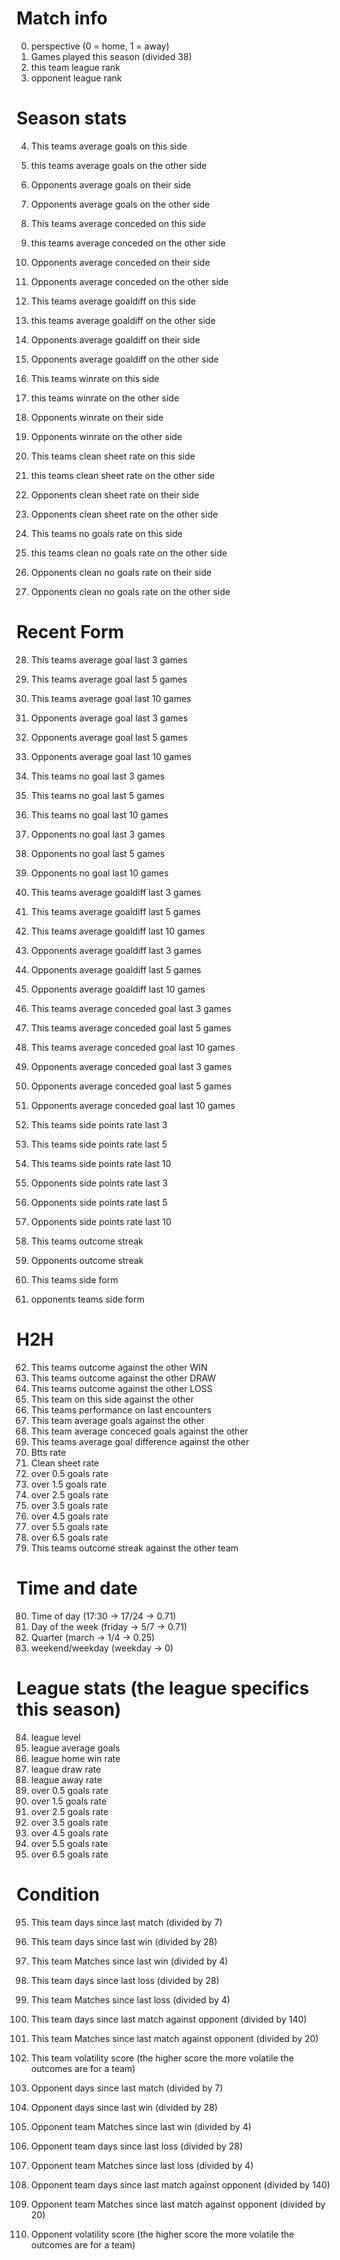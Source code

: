 # Match info
0. perspective (0 = home, 1 = away)
1. Games played this season (divided 38)
2. this team league rank
3. opponent league rank

# Season stats
4. This teams average goals on this side
5. this teams average goals on the other side
6. Opponents average goals on their side
7. Opponents average goals on the other side

8. This teams average conceded on this side
9. this teams average conceded on the other side
10. Opponents average conceded on their side
11. Opponents average conceded on the other side

12. This teams average goaldiff on this side
13. this teams average goaldiff on the other side
14. Opponents average goaldiff on their side
15. Opponents average goaldiff on the other side

16. This teams winrate on this side
17. this teams winrate on the other side
18. Opponents winrate on their side
19. Opponents winrate on the other side

20. This teams clean sheet rate on this side
21. this teams clean sheet rate on the other side
22. Opponents clean sheet rate on their side
23. Opponents clean sheet rate on the other side

24. This teams no goals rate on this side
25. this teams clean no goals rate on the other side
26. Opponents clean no goals rate on their side
27. Opponents clean no goals rate on the other side

# Recent Form
28. This teams average goal last 3 games
29. This teams average goal last 5 games
30. This teams average goal last 10 games
31. Opponents average goal last 3 games
32. Opponents average goal last 5 games
33. Opponents average goal last 10 games

34. This teams no goal last 3 games
35. This teams no goal last 5 games
36. This teams no goal last 10 games
37. Opponents no goal last 3 games
38. Opponents no goal last 5 games
39. Opponents no goal last 10 games

40. This teams average goaldiff last 3 games
41. This teams average goaldiff last 5 games
42. This teams average goaldiff last 10 games
43. Opponents average goaldiff last 3 games
44. Opponents average goaldiff last 5 games
45. Opponents average goaldiff last 10 games

46. This teams average conceded goal last 3 games
47. This teams average conceded goal last 5 games
48. This teams average conceded goal last 10 games
49. Opponents average conceded goal last 3 games
50. Opponents average conceded goal last 5 games
51. Opponents average conceded goal last 10 games

52. This teams side points rate last 3
53. This teams side points rate last 5
54. This teams side points rate last 10
55. Opponents side points rate last 3
56. Opponents side points rate last 5
57. Opponents side points rate last 10

58. This teams outcome streak
59. Opponents outcome streak
60. This teams side form
61. opponents teams side form

# H2H
62. This teams outcome against the other WIN
63. This teams outcome against the other DRAW
64. This teams outcome against the other LOSS
65. This team on this side against the other
66. This teams performance on last encounters
67. This team average goals against the other
68. This team average conceced goals against the other
69. This teams average goal difference against the other
70. Btts rate
71. Clean sheet rate
72. over 0.5 goals rate
73. over 1.5 goals rate
74. over 2.5 goals rate
75. over 3.5 goals rate
76. over 4.5 goals rate
77. over 5.5 goals rate
78. over 6.5 goals rate
79. This teams outcome streak against the other team

# Time and date
80. Time of day (17:30 -> 17/24 -> 0.71)
81. Day of the week (friday -> 5/7 -> 0.71)
82. Quarter (march -> 1/4 -> 0.25)
83. weekend/weekday (weekday -> 0)

# League stats (the league specifics this season)
84. league level
85. league average goals
86. league home win rate
87. league draw rate
88. league away rate
89. over 0.5 goals rate
90. over 1.5 goals rate
91. over 2.5 goals rate
91. over 3.5 goals rate
92. over 4.5 goals rate
93. over 5.5 goals rate
94. over 6.5 goals rate

# Condition
95. This team days since last match (divided by 7)
96. This team days since last win (divided by 28)
97. This team Matches since last win (divided by 4)
98. This team days since last loss (divided by 28)
99. This team Matches since last loss (divided by 4)
100. This team days since last match against opponent (divided by 140)
101. This team Matches since last match against opponent (divided by 20)
102. This team volatility score (the higher score the more volatile the outcomes are for a team)

103. Opponent days since last match (divided by 7)
104. Opponent days since last win (divided by 28)
105. Opponent team Matches since last win (divided by 4)
106. Opponent team days since last loss (divided by 28)
107. Opponent team Matches since last loss (divided by 4)
108. Opponent team days since last match against opponent (divided by 140)
109. Opponent team Matches since last match against opponent (divided by 20)
110. Opponent volatility score (the higher score the more volatile the outcomes are for a team)
